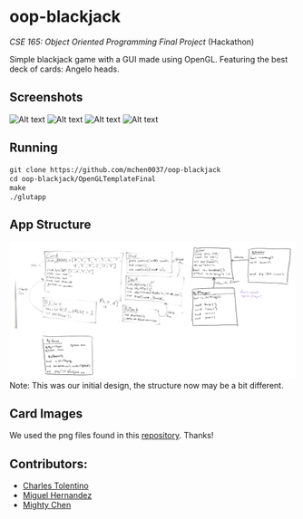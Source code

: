 # oop-blackjack
*CSE 165: Object Oriented Programming Final Project* (Hackathon)

Simple blackjack game with a GUI made using OpenGL. Featuring the best deck of cards: Angelo heads.

## Screenshots
![Alt text](/screenshots/sc1.png "Screenshot 1")
![Alt text](/screenshots/sc2.png "Screenshot 2")
![Alt text](/screenshots/sc3.png "Screenshot 3")
![Alt text](/screenshots/sc4.png "Screenshot 4")


## Running
```
git clone https://github.com/mchen0037/oop-blackjack
cd oop-blackjack/OpenGLTemplateFinal
make
./glutapp
```

## App Structure
![Parts of Class Structure](https://github.com/mchen0037/oop-blackjack/blob/master/notes.png)
Note: This was our initial design, the structure now may be a bit different.

## Card Images
We used the png files found in this [repository](https://github.com/hayeah/playing-cards-assets). Thanks!

## Contributors:
* [Charles Tolentino](https://github.com/chazt128)
* [Miguel Hernandez](https://github.com/miguelHx)
* [Mighty Chen](https://github.com/mchen0037)
